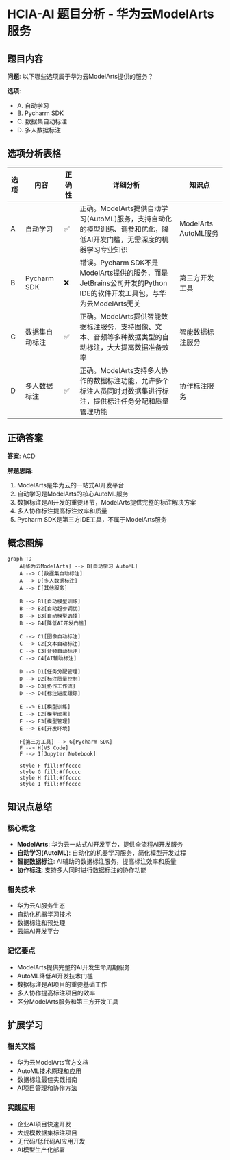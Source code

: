# HCIA-AI 题目分析 - 华为云ModelArts服务

## 题目内容

**问题**: 以下哪些选项属于华为云ModelArts提供的服务？

**选项**:
- A. 自动学习
- B. Pycharm SDK
- C. 数据集自动标注
- D. 多人数据标注

## 选项分析表格

| 选项 | 内容 | 正确性 | 详细分析 | 知识点 |
|------|------|--------|----------|--------|
| A | 自动学习 | ✅ | 正确。ModelArts提供自动学习(AutoML)服务，支持自动化的模型训练、调参和优化，降低AI开发门槛，无需深度的机器学习专业知识 | ModelArts AutoML服务 |
| B | Pycharm SDK | ❌ | 错误。Pycharm SDK不是ModelArts提供的服务，而是JetBrains公司开发的Python IDE的软件开发工具包，与华为云ModelArts无关 | 第三方开发工具 |
| C | 数据集自动标注 | ✅ | 正确。ModelArts提供智能数据标注服务，支持图像、文本、音频等多种数据类型的自动标注，大大提高数据准备效率 | 智能数据标注服务 |
| D | 多人数据标注 | ✅ | 正确。ModelArts支持多人协作的数据标注功能，允许多个标注人员同时对数据集进行标注，提供标注任务分配和质量管理功能 | 协作标注服务 |

## 正确答案
**答案**: ACD

**解题思路**: 
1. ModelArts是华为云的一站式AI开发平台
2. 自动学习是ModelArts的核心AutoML服务
3. 数据标注是AI开发的重要环节，ModelArts提供完整的标注解决方案
4. 多人协作标注提高标注效率和质量
5. Pycharm SDK是第三方IDE工具，不属于ModelArts服务

## 概念图解

```mermaid
graph TD
    A[华为云ModelArts] --> B[自动学习 AutoML]
    A --> C[数据集自动标注]
    A --> D[多人数据标注]
    A --> E[其他服务]
    
    B --> B1[自动模型训练]
    B --> B2[自动超参调优]
    B --> B3[自动模型选择]
    B --> B4[降低AI开发门槛]
    
    C --> C1[图像自动标注]
    C --> C2[文本自动标注]
    C --> C3[音频自动标注]
    C --> C4[AI辅助标注]
    
    D --> D1[任务分配管理]
    D --> D2[标注质量控制]
    D --> D3[协作工作流]
    D --> D4[标注进度跟踪]
    
    E --> E1[模型训练]
    E --> E2[模型部署]
    E --> E3[模型管理]
    E --> E4[开发环境]
    
    F[第三方工具] --> G[Pycharm SDK]
    F --> H[VS Code]
    F --> I[Jupyter Notebook]
    
    style F fill:#ffcccc
    style G fill:#ffcccc
    style H fill:#ffcccc
    style I fill:#ffcccc
```

## 知识点总结

### 核心概念
- **ModelArts**: 华为云一站式AI开发平台，提供全流程AI开发服务
- **自动学习(AutoML)**: 自动化的机器学习服务，简化模型开发过程
- **智能数据标注**: AI辅助的数据标注服务，提高标注效率和质量
- **协作标注**: 支持多人同时进行数据标注的协作功能

### 相关技术
- 华为云AI服务生态
- 自动化机器学习技术
- 数据标注和预处理
- 云端AI开发平台

### 记忆要点
- ModelArts提供完整的AI开发生命周期服务
- AutoML降低AI开发技术门槛
- 数据标注是AI项目的重要基础工作
- 多人协作提高标注项目的效率
- 区分ModelArts服务和第三方开发工具

## 扩展学习

### 相关文档
- 华为云ModelArts官方文档
- AutoML技术原理和应用
- 数据标注最佳实践指南
- AI项目管理和协作方法

### 实践应用
- 企业AI项目快速开发
- 大规模数据集标注项目
- 无代码/低代码AI应用开发
- AI模型生产化部署